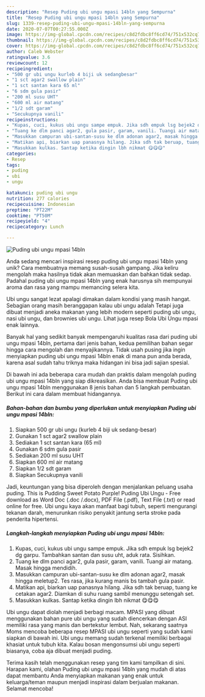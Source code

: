 ```yaml
---
description: "Resep Puding ubi ungu mpasi 14bln yang Sempurna"
title: "Resep Puding ubi ungu mpasi 14bln yang Sempurna"
slug: 1339-resep-puding-ubi-ungu-mpasi-14bln-yang-sempurna
date: 2020-07-07T00:27:55.000Z
image: https://img-global.cpcdn.com/recipes/c8d2fdbc8ff6cd74/751x532cq70/puding-ubi-ungu-mpasi-14bln-foto-resep-utama.jpg
thumbnail: https://img-global.cpcdn.com/recipes/c8d2fdbc8ff6cd74/751x532cq70/puding-ubi-ungu-mpasi-14bln-foto-resep-utama.jpg
cover: https://img-global.cpcdn.com/recipes/c8d2fdbc8ff6cd74/751x532cq70/puding-ubi-ungu-mpasi-14bln-foto-resep-utama.jpg
author: Caleb Webster
ratingvalue: 3.6
reviewcount: 12
recipeingredient:
- "500 gr ubi ungu kurleb 4 biji uk sedangbesar"
- "1 sct agar2 swallow plain"
- "1 sct santan kara 65 ml"
- "6 sdm gula pasir"
- "200 ml susu UHT"
- "600 ml air matang"
- "1/2 sdt garam"
- "Secukupnya vanili"
recipeinstructions:
- "Kupas, cuci, kukus ubi ungu sampe empuk. Jika sdh empuk lsg bejek2 dg garpu. Tambahkan santan dan susu uht, aduk rata. Sisihkan."
- "Tuang ke dlm panci agar2, gula pasir, garam, vanili. Tuangi air matang. Masak hingga mendidih."
- "Masukkan campuran ubi-santan-susu ke dlm adonan agar2, masak hingga meletup2. Tes rasa, jika kurang manis bs tambah gula pasir."
- "Matikan api, biarkan uap panasnya hilang. Jika sdh tak beruap, tuang ke cetakan agar2. Diamkan di suhu ruang sambil menunggu setengah set."
- "Masukkan kulkas. Santap ketika dingin lbh nikmat 😋😋😋"
categories:
- Resep
tags:
- puding
- ubi
- ungu

katakunci: puding ubi ungu 
nutrition: 277 calories
recipecuisine: Indonesian
preptime: "PT22M"
cooktime: "PT50M"
recipeyield: "4"
recipecategory: Lunch

---
```



![Puding ubi ungu mpasi 14bln](https://img-global.cpcdn.com/recipes/c8d2fdbc8ff6cd74/751x532cq70/puding-ubi-ungu-mpasi-14bln-foto-resep-utama.jpg)

Anda sedang mencari inspirasi resep puding ubi ungu mpasi 14bln yang unik? Cara membuatnya memang susah-susah gampang. Jika keliru mengolah maka hasilnya tidak akan memuaskan dan bahkan tidak sedap. Padahal puding ubi ungu mpasi 14bln yang enak harusnya sih mempunyai aroma dan rasa yang mampu memancing selera kita.

Ubi ungu sangat lezat apalagi dimakan dalam kondisi yang masih hangat. Sebagian orang masih beranggapan kalau ubi ungu adalah Tetapi juga dibuat menjadi aneka makanan yang lebih modern seperti puding ubi ungu, nasi ubi ungu, dan brownies ubi ungu. Lihat juga resep Bola Ubi Ungu mpasi enak lainnya.

Banyak hal yang sedikit banyak mempengaruhi kualitas rasa dari puding ubi ungu mpasi 14bln, pertama dari jenis bahan, kedua pemilihan bahan segar hingga cara mengolah dan menyajikannya. Tidak usah pusing jika ingin menyiapkan puding ubi ungu mpasi 14bln enak di mana pun anda berada, karena asal sudah tahu triknya maka hidangan ini bisa jadi sajian spesial.


Di bawah ini ada beberapa cara mudah dan praktis dalam mengolah puding ubi ungu mpasi 14bln yang siap dikreasikan. Anda bisa membuat Puding ubi ungu mpasi 14bln menggunakan 8 jenis bahan dan 5 langkah pembuatan. Berikut ini cara dalam membuat hidangannya.

<!--inarticleads1-->

##### Bahan-bahan dan bumbu yang diperlukan untuk menyiapkan Puding ubi ungu mpasi 14bln:

1. Siapkan 500 gr ubi ungu (kurleb 4 biji uk sedang-besar)
1. Gunakan 1 sct agar2 swallow plain
1. Sediakan 1 sct santan kara (65 ml)
1. Gunakan 6 sdm gula pasir
1. Sediakan 200 ml susu UHT
1. Siapkan 600 ml air matang
1. Siapkan 1/2 sdt garam
1. Siapkan Secukupnya vanili


Jadi, keuntungan yang bisa diperoleh dengan menjalankan peluang usaha puding. This is Pudding Sweet Potato Purple! Puding Ubi Ungu - Free download as Word Doc (.doc /.docx), PDF File (.pdf), Text File (.txt) or read online for free. Ubi ungu kaya akan manfaat bagi tubuh, seperti mengurangi tekanan darah, menurunkan risiko penyakit jantung serta stroke pada penderita hipertensi. 

<!--inarticleads2-->

##### Langkah-langkah menyiapkan Puding ubi ungu mpasi 14bln:

1. Kupas, cuci, kukus ubi ungu sampe empuk. Jika sdh empuk lsg bejek2 dg garpu. Tambahkan santan dan susu uht, aduk rata. Sisihkan.
1. Tuang ke dlm panci agar2, gula pasir, garam, vanili. Tuangi air matang. Masak hingga mendidih.
1. Masukkan campuran ubi-santan-susu ke dlm adonan agar2, masak hingga meletup2. Tes rasa, jika kurang manis bs tambah gula pasir.
1. Matikan api, biarkan uap panasnya hilang. Jika sdh tak beruap, tuang ke cetakan agar2. Diamkan di suhu ruang sambil menunggu setengah set.
1. Masukkan kulkas. Santap ketika dingin lbh nikmat 😋😋😋


Ubi ungu dapat diolah menjadi berbagi macam. MPASI yang dibuat menggunakan bahan pure ubi ungu yang sudah diencerkan dengan ASI memiliki rasa yang manis dan bertekstur lembut. Nah, sekarang saatnya Moms mencoba beberapa resep MPASI ubi ungu seperti yang sudah kami siapkan di bawah ini. Ubi ungu memang sudah terkenal memiliki berbagai khasiat untuk tubuh kita. Kalau bosan mengonsumsi ubi ungu seperti biasanya, coba aja dibuat menjadi puding. 

Terima kasih telah menggunakan resep yang tim kami tampilkan di sini. Harapan kami, olahan Puding ubi ungu mpasi 14bln yang mudah di atas dapat membantu Anda menyiapkan makanan yang enak untuk keluarga/teman maupun menjadi inspirasi dalam berjualan makanan. Selamat mencoba!

